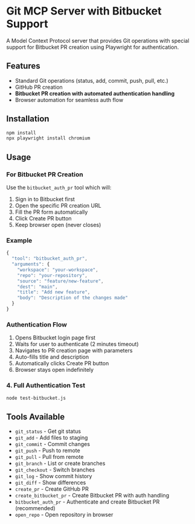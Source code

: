 # Git MCP Server with Bitbucket Support

A Model Context Protocol server that provides Git operations with special support for Bitbucket PR creation using Playwright for authentication.

## Features

- Standard Git operations (status, add, commit, push, pull, etc.)
- GitHub PR creation
- **Bitbucket PR creation with automated authentication handling**
- Browser automation for seamless auth flow

## Installation

```bash
npm install
npx playwright install chromium
```

## Usage

### For Bitbucket PR Creation

Use the `bitbucket_auth_pr` tool which will:

1. Sign in to Bitbucket first
2. Open the specific PR creation URL
3. Fill the PR form automatically
4. Click Create PR button
5. Keep browser open (never closes)

### Example

```javascript
{
  "tool": "bitbucket_auth_pr",
  "arguments": {
    "workspace": "your-workspace",
    "repo": "your-repository",
    "source": "feature/new-feature",
    "dest": "main",
    "title": "Add new feature",
    "body": "Description of the changes made"
  }
}
```

### Authentication Flow

1. Opens Bitbucket login page first
2. Waits for user to authenticate (2 minutes timeout)
3. Navigates to PR creation page with parameters
4. Auto-fills title and description
5. Automatically clicks Create PR button
6. Browser stays open indefinitely



### 4. Full Authentication Test
```bash
node test-bitbucket.js
```

## Tools Available

- `git_status` - Get git status
- `git_add` - Add files to staging
- `git_commit` - Commit changes
- `git_push` - Push to remote
- `git_pull` - Pull from remote
- `git_branch` - List or create branches
- `git_checkout` - Switch branches
- `git_log` - Show commit history
- `git_diff` - Show differences
- `create_pr` - Create GitHub PR
- `create_bitbucket_pr` - Create Bitbucket PR with auth handling
- `bitbucket_auth_pr` - Authenticate and create Bitbucket PR (recommended)
- `open_repo` - Open repository in browser
